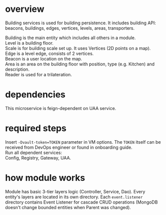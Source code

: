 # overview
Building services is used for building persistence. It includes building API: beacons, buildings, edges, vertices,
levels, areas, transporters.  

Building is the main entity which includes all others in a module.  
Level is a building floor.  
Scale is for building scale set up. It uses Vertices (2D points on a map).  
Edge is a level edge, consists of 2 vertices.  
Beacon is a user location on the map.  
Area is an area on the building floor with position, type (e.g. Kitchen) and description.   
Reader is used for a trilateration.

# dependencies
This microservice is feign-dependent on UAA service.

# required steps
Insert `-Dvault-token=TOKEN` parameter in VM options. The `TOKEN` itself can be received from DevOps engineer or found in onboarding guide.  
Run all dependent services:  
Config, Registry, Gateway, UAA. 

# how module works
Module has basic 3-tier layers logic (Controller, Service, Dao). Every entity's layers are located in its own directory.
Each `event.listener` directory contains Event Listener for cascade CRUD operations 
(MongoDB doesn't change bounded entities when Parent was changed).
